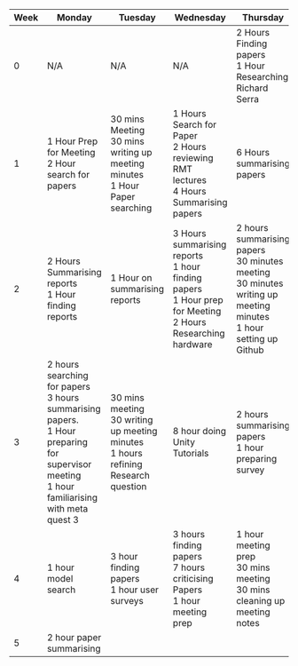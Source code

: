 
| Week | Monday                                                                                                                                           | Tuesday                                                                                | Wednesday                                                                                                       | Thursday                                                                                                              | Friday                                                                                               | Saturday | Sunday                    | Total    |
| ---- | ------------------------------------------------------------------------------------------------------------------------------------------------ | -------------------------------------------------------------------------------------- | --------------------------------------------------------------------------------------------------------------- | --------------------------------------------------------------------------------------------------------------------- | ---------------------------------------------------------------------------------------------------- | -------- | ------------------------- | -------- |
| 0    | N/A                                                                                                                                              | N/A                                                                                    | N/A                                                                                                             | 2 Hours Finding papers<br>1 Hour Researching Richard Serra                                                            | 3 Hours Researching similar Applications                                                             |          |                           | 6 Hours  |
| 1    | 1 Hour Prep for Meeting<br>2 Hour search for papers                                                                                              | 30 mins Meeting<br>30 mins writing up meeting minutes<br>1 Hour Paper searching        | 1 Hours Search for Paper<br>2 Hours reviewing RMT lectures<br>4 Hours Summarising papers                        | 6 Hours summarising papers                                                                                            | 3 Hours summarising papers                                                                           |          |                           | 21 Hours |
| 2    | 2 Hours Summarising reports<br>1 Hour finding reports                                                                                            | 1 Hour on summarising reports                                                          | 3 Hours summarising reports<br>1 hour finding papers<br>1 Hour prep for Meeting<br>2 Hours Researching hardware | 2 hours summarising papers<br>30 minutes meeting<br>30 minutes writing up meeting minutes<br>1 hour setting up Github | 1 hour looking for papers<br>3 hours setting up Meta quest 3<br>1 hour Reviewing unity documentation |          |                           | 20 Hours |
| 3    | 2 hours searching for papers<br>3 hours summarising papers.<br>1 Hour preparing for supervisor meeting<br>1 hour familiarising with meta quest 3 | 30 mins meeting<br>30 writing up meeting minutes<br>1 hours refining Research question | 8 hour doing Unity Tutorials                                                                                    | 2 hours summarising papers<br>1 hour preparing survey                                                                 | 2 hours collecting surveys                                                                           |          |                           | 22 hours |
| 4    | 1 hour model search                                                                                                                              | 3 hour finding papers<br>1 hour user surveys                                           | 3 hours finding papers<br>7 hours criticising Papers<br>1 hour meeting prep                                     | 1 hour meeting prep<br>30 mins meeting<br>30 mins cleaning up meeting notes                                           |                                                                                                      |          | 2 hours paper Summarising | 20 hours |
| 5    | 2 hour paper summarising                                                                                                                         |                                                                                        |                                                                                                                 |                                                                                                                       |                                                                                                      |          |                           | 2 hours  |
